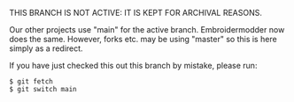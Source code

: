 THIS BRANCH IS NOT ACTIVE: IT IS KEPT FOR ARCHIVAL REASONS.

Our other projects use "main" for the active branch. Embroidermodder now does the same. However, forks etc.
may be using "master" so this is here simply as a redirect.

If you have just checked this out this branch by mistake, please run:

    $ git fetch
    $ git switch main

